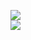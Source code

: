 [![](https://img.shields.io/badge/Made%20With-Github%20Spray-lightgrey.svg?style=for-the-badge&logo=github)](https://github.com/Annihil/github-spray#4298)  
[![](https://i.imgur.com/2DrTn0Z.gif)](https://github.com/Annihil/github-spray)